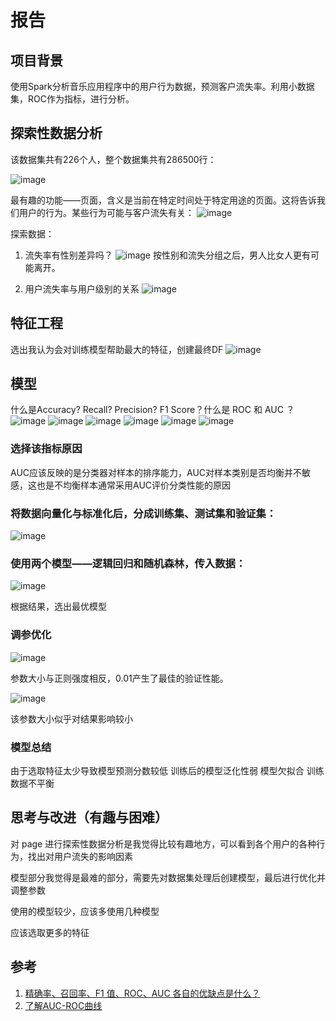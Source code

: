 # 报告

## 项目背景
   
   使用Spark分析音乐应用程序中的用户行为数据，预测客户流失率。利用小数据集，ROC作为指标，进行分析。
   
## 探索性数据分析
   
   该数据集共有226个人，整个数据集共有286500行：
   
   ![image](https://github.com/GitHub2020324/udacity-spark/blob/master/images/1.PNG)
   
   最有趣的功能——页面，含义是当前在特定时间处于特定用途的页面。这将告诉我们用户的行为。某些行为可能与客户流失有关：
   ![image](https://github.com/GitHub2020324/udacity-spark/blob/master/images/2.PNG)
   
   探索数据：
   1. 流失率有性别差异吗？
   ![image](https://github.com/GitHub2020324/udacity-spark/blob/master/images/3.PNG)
   按性别和流失分组之后，男人比女人更有可能离开。
   
   
   2. 用户流失率与用户级别的关系
   ![image](https://github.com/GitHub2020324/udacity-spark/blob/master/images/4.PNG)
   
## 特征工程
   
   选出我认为会对训练模型帮助最大的特征，创建最终DF
   ![image](https://github.com/GitHub2020324/udacity-spark/blob/master/images/5.PNG)
## 模型
   什么是Accuracy? Recall? Precision? F1 Score？什么是 ROC 和 AUC ？
   ![image](https://github.com/GitHub2020324/udacity-spark/blob/master/images/8.PNG)
   ![image](https://github.com/GitHub2020324/udacity-spark/blob/master/images/10.PNG)
   ![image](https://github.com/GitHub2020324/udacity-spark/blob/master/images/9.PNG)
   ![image](https://github.com/GitHub2020324/udacity-spark/blob/master/images/11.PNG)
   ![image](https://github.com/GitHub2020324/udacity-spark/blob/master/images/12.PNG)
   ![image](https://github.com/GitHub2020324/udacity-spark/blob/master/images/13.PNG)
   
### 选择该指标原因
   AUC应该反映的是分类器对样本的排序能力，AUC对样本类别是否均衡并不敏感，这也是不均衡样本通常采用AUC评价分类性能的原因
   
   
### 将数据向量化与标准化后，分成训练集、测试集和验证集：
   ![image](https://github.com/GitHub2020324/udacity-spark/blob/master/images/6.PNG)
   
### 使用两个模型——逻辑回归和随机森林，传入数据：
   ![image](https://github.com/GitHub2020324/udacity-spark/blob/master/images/7.PNG)
   
   根据结果，选出最优模型
   
   
### 调参优化
   
   ![image](https://github.com/GitHub2020324/udacity-spark/blob/master/images/14.PNG)
   
   参数大小与正则强度相反，0.01产生了最佳的验证性能。
   
   ![image](https://github.com/GitHub2020324/udacity-spark/blob/master/images/15.PNG)
   
   该参数大小似乎对结果影响较小
   
### 模型总结
   
   由于选取特征太少导致模型预测分数较低
   训练后的模型泛化性弱
   模型欠拟合
   训练数据不平衡
   
## 思考与改进（有趣与困难）

   对 page 进行探索性数据分析是我觉得比较有趣地方，可以看到各个用户的各种行为，找出对用户流失的影响因素
   
   模型部分我觉得是最难的部分，需要先对数据集处理后创建模型，最后进行优化并调整参数
   
   使用的模型较少，应该多使用几种模型
   
   应该选取更多的特征
   
## 参考

   1. [精确率、召回率、F1 值、ROC、AUC 各自的优缺点是什么？](https://www.zhihu.com/question/30643044)
   2. [了解AUC-ROC曲线](https://towardsdatascience.com/understanding-auc-roc-curve-68b2303cc9c5)
   
   
   
   
   
